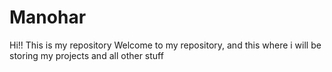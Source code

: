 # Manohar
Hi!! This is my repository
Welcome to my repository, and this where i will be storing my projects and all other stuff
